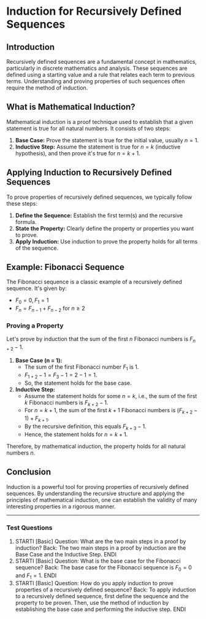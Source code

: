 # Induction for Recursively Defined Sequences

## Introduction

Recursively defined sequences are a fundamental concept in mathematics, particularly in discrete mathematics and analysis. These sequences are defined using a starting value and a rule that relates each term to previous terms. Understanding and proving properties of such sequences often require the method of induction.

## What is Mathematical Induction?

Mathematical induction is a proof technique used to establish that a given statement is true for all natural numbers. It consists of two steps:
1. **Base Case:** Prove the statement is true for the initial value, usually $n = 1$.
2. **Inductive Step:** Assume the statement is true for $n = k$ (inductive hypothesis), and then prove it's true for $n = k + 1$.

## Applying Induction to Recursively Defined Sequences

To prove properties of recursively defined sequences, we typically follow these steps:
1. **Define the Sequence:** Establish the first term(s) and the recursive formula.
2. **State the Property:** Clearly define the property or properties you want to prove.
3. **Apply Induction:** Use induction to prove the property holds for all terms of the sequence.

## Example: Fibonacci Sequence

The Fibonacci sequence is a classic example of a recursively defined sequence. It's given by:
- $F_0 = 0, F_1 = 1$
- $F_{n} = F_{n-1} + F_{n-2}$ for $n \geq 2$

### Proving a Property

Let's prove by induction that the sum of the first $n$ Fibonacci numbers is $F_{n+2} - 1$.

1. **Base Case (n = 1):**
   - The sum of the first Fibonacci number $F_1$ is 1.
   - $F_{1+2} - 1 = F_3 - 1 = 2 - 1 = 1$.
   - So, the statement holds for the base case.
2. **Inductive Step:**
   - Assume the statement holds for some $n = k$, i.e., the sum of the first $k$ Fibonacci numbers is $F_{k+2} - 1$.
   - For $n = k + 1$, the sum of the first $k + 1$ Fibonacci numbers is $(F_{k+2} - 1) + F_{k+1}$.
   - By the recursive definition, this equals $F_{k+3} - 1$.
   - Hence, the statement holds for $n = k + 1$.

Therefore, by mathematical induction, the property holds for all natural numbers $n$.

## Conclusion

Induction is a powerful tool for proving properties of recursively defined sequences. By understanding the recursive structure and applying the principles of mathematical induction, one can establish the validity of many interesting properties in a rigorous manner.

---

### Test Questions

1. STARTI [Basic] Question: What are the two main steps in a proof by induction? Back: The two main steps in a proof by induction are the Base Case and the Inductive Step. ENDI
2. STARTI [Basic] Question: What is the base case for the Fibonacci sequence? Back: The base case for the Fibonacci sequence is $F_0 = 0$ and $F_1 = 1$. ENDI
3. STARTI [Basic] Question: How do you apply induction to prove properties of a recursively defined sequence? Back: To apply induction to a recursively defined sequence, first define the sequence and the property to be proven. Then, use the method of induction by establishing the base case and performing the inductive step. ENDI